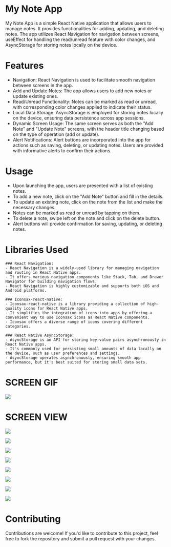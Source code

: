 # My Note App

My Note App is a simple React Native application that allows users to manage notes. It provides functionalities for adding, updating, and deleting notes. The app utilizes React Navigation for navigation between screens, useEffect for handling the read/unread feature with color changes, and AsyncStorage for storing notes locally on the device.

# Features

- Navigation: React Navigation is used to facilitate smooth navigation between screens in the app.
- Add and Update Notes: The app allows users to add new notes or update existing ones.
- Read/Unread Functionality: Notes can be marked as read or unread, with corresponding color changes applied to indicate their status.
- Local Data Storage: AsyncStorage is employed for storing notes locally on the device, ensuring data persistence across app sessions.
- Dynamic Screen Usage: The same screen serves as both the "Add Note" and "Update Note" screens, with the header title changing based on the type of operation (add or update).
- Alert Notifications: Alert buttons are incorporated into the app for actions such as saving, deleting, or updating notes. Users are provided with informative alerts to confirm their actions.

# Usage

- Upon launching the app, users are presented with a list of existing notes.
- To add a new note, click on the "Add Note" button and fill in the details.
- To update an existing note, click on the note from the list and make the necessary changes.
- Notes can be marked as read or unread by tapping on them.
- To delete a note, swipe left on the note and click on the delete button.
- Alert buttons will provide confirmation for saving, updating, or deleting notes.

# Libraries Used

```
### React Navigation:
- React Navigation is a widely-used library for managing navigation and routing in React Native apps.
- It offers various navigation components like Stack, Tab, and Drawer Navigator for building navigation flows.
- React Navigation is highly customizable and supports both iOS and Android platforms.

### Iconsax-react-native:
- Iconsax-react-native is a library providing a collection of high-quality icons for React Native apps.
- It simplifies the integration of icons into apps by offering a convenient way to use Iconsax icons as React Native components.
- Iconsax offers a diverse range of icons covering different categories.

### React Native AsyncStorage:
- AsyncStorage is an API for storing key-value pairs asynchronously in React Native apps.
- It's commonly used for persisting small amounts of data locally on the device, such as user preferences and settings.
- AsyncStorage operates asynchronously, ensuring smooth app performance, but it's best suited for storing small data sets.

```

# SCREEN GIF

![](./src/assets/images/note.gif)

# SCREEN VIEW

![](./src/assets/images/1.png)

![](./src/assets/images/2.png)

![](./src/assets/images/3.png)

![](./src/assets/images/4.png)

![](./src/assets/images/5.png)

![](./src/assets/images/6.png)

![](./src/assets/images/7.png)

![](./src/assets/images/8.png)

# Contributing

Contributions are welcome! If you'd like to contribute to this project, feel free to fork the repository and submit a pull request with your changes.
